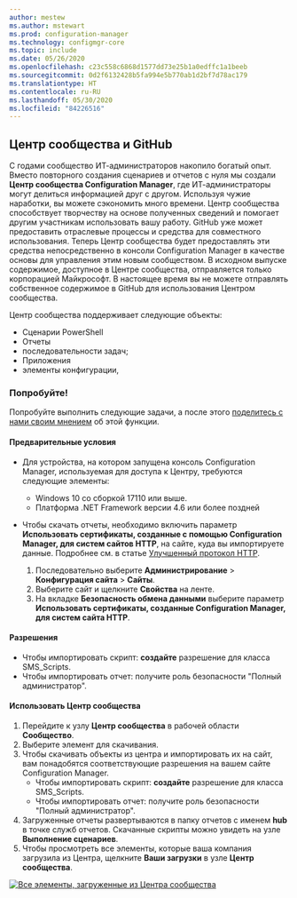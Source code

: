```yaml
---
author: mestew
ms.author: mstewart
ms.prod: configuration-manager
ms.technology: configmgr-core
ms.topic: include
ms.date: 05/26/2020
ms.openlocfilehash: c23c558c6868d1577dd73e25b1a0edffc1a1beeb
ms.sourcegitcommit: 0d2f6132428b5fa994e5b770ab1d2bf7d78ac179
ms.translationtype: HT
ms.contentlocale: ru-RU
ms.lasthandoff: 05/30/2020
ms.locfileid: "84226516"
---
```

## <a name="community-hub-and-github"></a>Центр сообщества и GitHub
<!--3555935, 3555936-->

С годами сообщество ИТ-администраторов накопило богатый опыт. Вместо повторного создания сценариев и отчетов с нуля мы создали **Центр сообщества Configuration Manager**, где ИТ-администраторы могут делиться информацией друг с другом. Используя чужие наработки, вы можете сэкономить много времени. Центр сообщества способствует творчеству на основе полученных сведений и помогает другим участникам использовать вашу работу. GitHub уже может предоставить отраслевые процессы и средства для совместного использования. Теперь Центр сообщества будет предоставлять эти средства непосредственно в консоли Configuration Manager в качестве основы для управления этим новым сообществом. В исходном выпуске содержимое, доступное в Центре сообщества, отправляется только корпорацией Майкрософт. В настоящее время вы не можете отправлять собственное содержимое в GitHub для использования Центром сообщества.

Центр сообщества поддерживает следующие объекты:
- Сценарии PowerShell
- Отчеты
- последовательности задач;
- Приложения
- элементы конфигурации,  


### <a name="try-it-out"></a>Попробуйте!

Попробуйте выполнить следующие задачи, а после этого [поделитесь с нами своим мнением](../../technical-preview-2003.md#bkmk_feedback) об этой функции.


#### <a name="prerequisites"></a>Предварительные условия

- Для устройства, на котором запущена консоль Configuration Manager, используемая для доступа к Центру, требуются следующие элементы:
   - Windows 10 со сборкой 17110 или выше.
   - Платформа .NET Framework версии 4.6 или более поздней


- Чтобы скачать отчеты, необходимо включить параметр **Использовать сертификаты, созданные с помощью Configuration Manager, для систем сайтов HTTP**, на сайте, куда вы импортируете данные. Подробнее см. в статье [Улучшенный протокол HTTP](/sccm/core/plan-design/hierarchy/enhanced-http).
   1. Последовательно выберите **Администрирование** > **Конфигурация сайта** > **Сайты**.
   1. Выберите сайт и щелкните **Свойства** на ленте.
   1. На вкладке **Безопасность обмена данными** выберите параметр **Использовать сертификаты, созданные Configuration Manager, для систем сайта HTTP**.

#### <a name="permissions"></a>Разрешения

- Чтобы импортировать скрипт: **создайте** разрешение для класса SMS_Scripts.
- Чтобы импортировать отчет: получите роль безопасности "Полный администратор".

#### <a name="use-the-community-hub"></a>Использовать Центр сообщества

1. Перейдите к узлу **Центр сообщества** в рабочей области **Сообщество**.
1. Выберите элемент для скачивания.
1. Чтобы скачивать объекты из центра и импортировать их на сайт, вам понадобятся соответствующие разрешения на вашем сайте Configuration Manager.
    - Чтобы импортировать скрипт: **создайте** разрешение для класса SMS_Scripts.
    - Чтобы импортировать отчет: получите роль безопасности "Полный администратор".
1. Загруженные отчеты развертываются в папку отчетов с именем **hub** в точке служб отчетов. Скачанные скрипты можно увидеть на узле **Выполнение сценариев**.
1. Чтобы просмотреть все элементы, которые ваша компания загрузила из Центра, щелкните **Ваши загрузки** в узле **Центр сообщества**.

[![Все элементы, загруженные из Центра сообщества](../../media/3555935-community-hub-downloads.png)](../../media/3555935-community-hub-downloads.png#lightbox)
